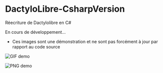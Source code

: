 # DactyloLibre-CsharpVersion
Réecriture de Dactylolibre en C#

En cours de développement...

- Ces images sont une démonstration et ne sont pas forcément à jour par rapport au code source

![GIF demo](https://github.com/spoutnik911/DactyloLibre-CsharpVersion/tree/master/demo/demo.gif)

![PNG demo](https://github.com/spoutnik911/DactyloLibre-CsharpVersion/tree/master/demo/demo.png)
